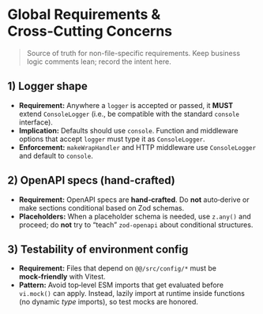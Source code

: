 # Global Requirements & Cross‑Cutting Concerns

> Source of truth for non-file-specific requirements. Keep business logic comments lean; record the intent here.

## 1) Logger shape

- **Requirement:** Anywhere a `logger` is accepted or passed, it **MUST** extend `ConsoleLogger` (i.e., be compatible with the standard `console` interface).
- **Implication:** Defaults should use `console`. Function and middleware options that accept `logger` must type it as `ConsoleLogger`.
- **Enforcement:** `makeWrapHandler` and HTTP middleware use `ConsoleLogger` and default to `console`.

## 2) OpenAPI specs (hand-crafted)

- **Requirement:** OpenAPI specs are **hand‑crafted**. Do **not** auto‑derive or make sections conditional based on Zod schemas.
- **Placeholders:** When a placeholder schema is needed, use `z.any()` and proceed; do **not** try to “teach” `zod-openapi` about conditional structures.

## 3) Testability of environment config

- **Requirement:** Files that depend on `@@/src/config/*` must be **mock‑friendly** with Vitest.
- **Pattern:** Avoid top‑level ESM imports that get evaluated before `vi.mock()` can apply. Instead, lazily import at runtime inside functions (no dynamic _type_ imports), so test mocks are honored.
